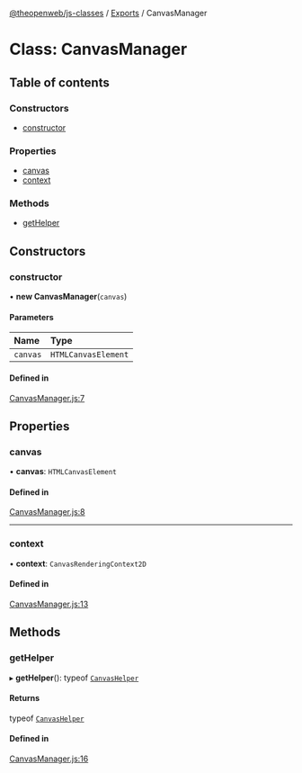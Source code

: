 [@theopenweb/js-classes](../README.md) / [Exports](../modules.md) / CanvasManager

# Class: CanvasManager

## Table of contents

### Constructors

- [constructor](CanvasManager.md#constructor)

### Properties

- [canvas](CanvasManager.md#canvas)
- [context](CanvasManager.md#context)

### Methods

- [getHelper](CanvasManager.md#gethelper)

## Constructors

### constructor

• **new CanvasManager**(`canvas`)

#### Parameters

| Name | Type |
| :------ | :------ |
| `canvas` | `HTMLCanvasElement` |

#### Defined in

[CanvasManager.js:7](https://github.com/theopenwebjp/js-classes/blob/3046fa5/src/CanvasManager.js#L7)

## Properties

### canvas

• **canvas**: `HTMLCanvasElement`

#### Defined in

[CanvasManager.js:8](https://github.com/theopenwebjp/js-classes/blob/3046fa5/src/CanvasManager.js#L8)

___

### context

• **context**: `CanvasRenderingContext2D`

#### Defined in

[CanvasManager.js:13](https://github.com/theopenwebjp/js-classes/blob/3046fa5/src/CanvasManager.js#L13)

## Methods

### getHelper

▸ **getHelper**(): typeof [`CanvasHelper`](CanvasHelper.md)

#### Returns

typeof [`CanvasHelper`](CanvasHelper.md)

#### Defined in

[CanvasManager.js:16](https://github.com/theopenwebjp/js-classes/blob/3046fa5/src/CanvasManager.js#L16)
